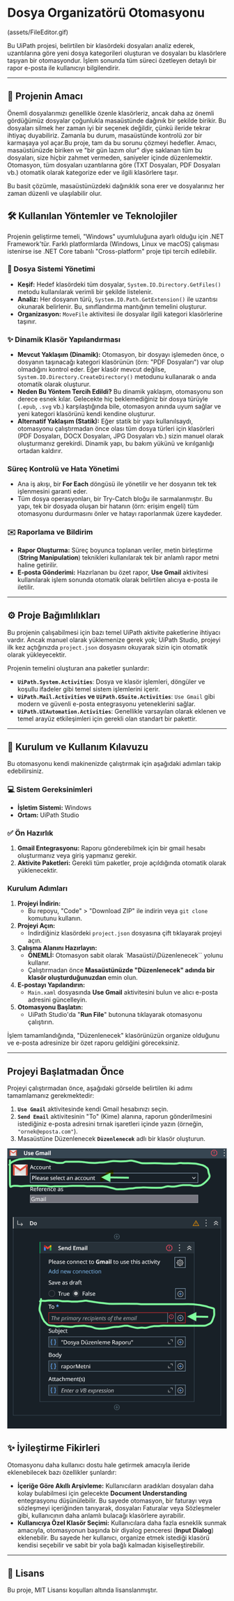 # Dosya Organizatörü Otomasyonu

(assets/FileEditor.gif)

Bu UiPath projesi, belirtilen bir klasördeki dosyaları analiz ederek, uzantılarına göre yeni dosya kategorileri oluşturan ve dosyaları bu klasörlere taşıyan bir otomasyondur. İşlem sonunda tüm süreci özetleyen detaylı bir rapor e-posta ile kullanıcıyı bilgilendirir. 

---

## 🎯 Projenin Amacı

Önemli dosyalarımızı genellikle özenle klasörleriz, ancak daha az önemli gördüğümüz dosyalar çoğunlukla masaüstünde dağınık bir şekilde birikir. Bu dosyaları silmek her zaman iyi bir seçenek değildir, çünkü ileride tekrar ihtiyaç duyabiliriz. Zamanla bu durum, masaüstünde kontrolü zor bir karmaşaya yol açar.Bu proje, tam da bu sorunu çözmeyi hedefler. Amacı, masaüstünüzde biriken ve "bir gün lazım olur" diye saklanan tüm bu dosyaları, size hiçbir zahmet vermeden, saniyeler içinde düzenlemektir. Otomasyon, tüm dosyaları uzantılarına göre (TXT Dosyaları, PDF Dosyaları vb.) otomatik olarak kategorize eder ve ilgili klasörlere taşır. 

Bu basit çözümle, masaüstünüzdeki dağınıklık sona erer ve dosyalarınız her zaman düzenli ve ulaşılabilir olur. 

## 🛠️ Kullanılan Yöntemler ve Teknolojiler

Projenin geliştirme temeli, "Windows" uyumluluğuna ayarlı olduğu için .NET Framework'tür. Farklı platformlarda (Windows, Linux ve macOS) çalışması istenirse ise .NET Core tabanlı "Cross-platform" proje tipi tercih edilebilir. 

### 📂 Dosya Sistemi Yönetimi

*   **Keşif:** Hedef klasördeki tüm dosyalar, `System.IO.Directory.GetFiles()` metodu kullanılarak verimli bir şekilde listelenir.
*   **Analiz:** Her dosyanın türü, `System.IO.Path.GetExtension()` ile uzantısı okunarak belirlenir. Bu, sınıflandırma mantığının temelini oluşturur.
*   **Organizasyon:** `MoveFile` aktivitesi ile dosyalar ilgili kategori klasörlerine taşınır.

### ✨ Dinamik Klasör Yapılandırması

*   **Mevcut Yaklaşım (Dinamik):** Otomasyon, bir dosyayı işlemeden önce, o dosyanın taşınacağı kategori klasörünün (örn: "PDF Dosyaları") var olup olmadığını kontrol eder. Eğer klasör mevcut değilse, `System.IO.Directory.CreateDirectory()` metodunu kullanarak o anda otomatik olarak oluşturur.
*   **Neden Bu Yöntem Tercih Edildi?** Bu dinamik yaklaşım, otomasyonu son derece esnek kılar. Gelecekte hiç beklemediğiniz bir dosya türüyle (`.epub`, `.svg` vb.) karşılaştığında bile, otomasyon anında uyum sağlar ve yeni kategori klasörünü kendi kendine oluşturur.
*   **Alternatif Yaklaşım (Statik):** Eğer statik bir yapı kullanılsaydı, otomasyonu çalıştırmadan önce olası tüm dosya türleri için klasörleri (PDF Dosyaları, DOCX Dosyaları, JPG Dosyaları vb.) sizin manuel olarak oluşturmanız gerekirdi. Dinamik yapı, bu bakım yükünü ve kırılganlığı ortadan kaldırır.

###  Süreç Kontrolü ve Hata Yönetimi

*   Ana iş akışı, bir **For Each** döngüsü ile yönetilir ve her dosyanın tek tek işlenmesini garanti eder.
*  Tüm dosya operasyonları, bir Try-Catch bloğu ile sarmalanmıştır. Bu yapı, tek bir dosyada oluşan bir hatanın (örn: erişim engeli) tüm otomasyonu durdurmasını önler ve hatayı raporlanmak üzere kaydeder. 

### ✉️ Raporlama ve Bildirim

*   **Rapor Oluşturma:** Süreç boyunca toplanan veriler, metin birleştirme (**String Manipulation**) teknikleri kullanılarak tek bir anlamlı rapor metni haline getirilir.
*   **E-posta Gönderimi:** Hazırlanan bu özet rapor, **Use Gmail** aktivitesi kullanılarak işlem sonunda otomatik olarak belirtilen alıcıya e-posta ile iletilir.

---

## ⚙️ Proje Bağımlılıkları

Bu projenin çalışabilmesi için bazı temel UiPath aktivite paketlerine ihtiyacı vardır. Ancak manuel olarak yüklemenize gerek yok; UiPath Studio, projeyi ilk kez açtığınızda `project.json` dosyasını okuyarak sizin için otomatik olarak yükleyecektir.

Projenin temelini oluşturan ana paketler şunlardır:

*   **`UiPath.System.Activities`**: Dosya ve klasör işlemleri, döngüler ve koşullu ifadeler gibi temel sistem işlemlerini içerir.
*   **`UiPath.Mail.Activities` ve `UiPath.GSuite.Activities`**: `Use Gmail` gibi modern ve güvenli e-posta entegrasyonu yeteneklerini sağlar.
*   **`UiPath.UIAutomation.Activities`**: Genellikle varsayılan olarak eklenen ve temel arayüz etkileşimleri için gerekli olan standart bir pakettir.

---

## 🚀 Kurulum ve Kullanım Kılavuzu

Bu otomasyonu kendi makinenizde çalıştırmak için aşağıdaki adımları takip edebilirsiniz.

### 💻 Sistem Gereksinimleri

*   **İşletim Sistemi:** Windows
*   **Ortam:** UiPath Studio

### ✅ Ön Hazırlık

1.  **Gmail Entegrasyonu:** Raporu gönderebilmek için bir gmail hesabı oluşturmanız veya giriş yapmanız gerekir.
2.  **Aktivite Paketleri:** Gerekli tüm paketler, proje açıldığında otomatik olarak yüklenecektir.

###   Kurulum Adımları

1.  **Projeyi İndirin:**
    *   Bu repoyu, "Code" > "Download ZIP" ile indirin veya `git clone` komutunu kullanın.
2.  **Projeyi Açın:**
    *   İndirdiğiniz klasördeki `project.json` dosyasına çift tıklayarak projeyi açın.
3.  **Çalışma Alanını Hazırlayın:**
    *   **ÖNEMLİ:** Otomasyon sabit olarak `Masaüstü\Düzenlenecek`` yolunu kullanır.
    *   Çalıştırmadan önce **Masaüstünüzde "Düzenlenecek" adında bir klasör oluşturduğunuzdan** emin olun.
4.  **E-postayı Yapılandırın:**
    *   `Main.xaml` dosyasında **Use Gmail** aktivitesini bulun ve alıcı e-posta adresini güncelleyin.
5.  **Otomasyonu Başlatın:**
    *   UiPath Studio'da "**Run File**" butonuna tıklayarak otomasyonu çalıştırın.

İşlem tamamlandığında, "Düzenlenecek" klasörünüzün organize olduğunu ve e-posta adresinize bir özet raporu geldiğini göreceksiniz.

---

## Projeyi Başlatmadan Önce

Projeyi çalıştırmadan önce, aşağıdaki görselde belirtilen iki adımı tamamlamanız gerekmektedir:

1.  **`Use Gmail`** aktivitesinde kendi Gmail hesabınızı seçin.
2.  **`Send Email`** aktivitesinin "To" (Kime) alanına, raporun gönderilmesini istediğiniz e-posta adresini tırnak işaretleri içinde yazın (örneğin, `"ornek@eposta.com"`).
3.   Masaüstüne Düzenlenecek **`Düzenlenecek`** adlı bir klasör oluşturun.

![Kurulum Adımları](<How can I start the project.png>)

## ✨ İyileştirme Fikirleri

Otomasyonu daha kullanıcı dostu hale getirmek amacıyla ileride eklenebilecek bazı özellikler şunlardır:

*   **İçeriğe Göre Akıllı Arşivleme:** Kullanıcıların aradıkları dosyaları daha kolay bulabilmesi için gelecekte **Document Understanding** entegrasyonu düşünülebilir. Bu sayede otomasyon, bir faturayı veya sözleşmeyi içeriğinden tanıyarak, dosyaları Faturalar veya Sözleşmeler gibi, kullanıcının daha anlamlı bulacağı klasörlere ayırabilir. 
*   **Kullanıcıya Özel Klasör Seçimi:** Kullanıcılara daha fazla esneklik sunmak amacıyla, otomasyonun başında bir diyalog penceresi (**Input Dialog**) eklenebilir. Bu sayede her kullanıcı, organize etmek istediği klasörü kendisi seçebilir ve sabit bir yola bağlı kalmadan kişiselleştirebilir. 

---

## 📄 Lisans

Bu proje, MIT Lisansı koşulları altında lisanslanmıştır.
